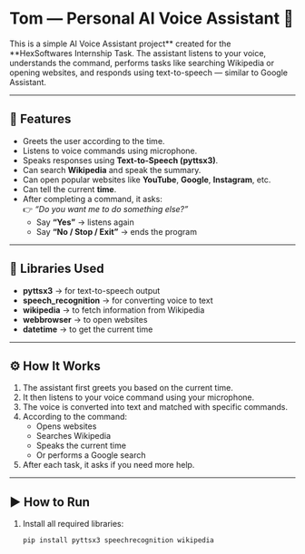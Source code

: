 # Tom — Personal AI Voice Assistant 🤖

This is a simple AI Voice Assistant project** created for the **HexSoftwares Internship Task.
The assistant listens to your voice, understands the command, performs tasks like searching Wikipedia or opening websites, and responds using text-to-speech — similar to Google Assistant.

---

## 📌 Features
- Greets the user according to the time.
- Listens to voice commands using microphone.
- Speaks responses using **Text-to-Speech (pyttsx3)**.
- Can search **Wikipedia** and speak the summary.
- Can open popular websites like **YouTube**, **Google**, **Instagram**, etc.
- Can tell the current **time**.
- After completing a command, it asks:  
  👉 *“Do you want me to do something else?”*  
  - Say **“Yes”** → listens again  
  - Say **“No / Stop / Exit”** → ends the program

---

## 🧠 Libraries Used
- **pyttsx3** → for text-to-speech output  
- **speech_recognition** → for converting voice to text  
- **wikipedia** → to fetch information from Wikipedia  
- **webbrowser** → to open websites  
- **datetime** → to get the current time  

---

## ⚙️ How It Works
1. The assistant first greets you based on the current time.  
2. It then listens to your voice command using your microphone.  
3. The voice is converted into text and matched with specific commands.  
4. According to the command:
   - Opens websites  
   - Searches Wikipedia  
   - Speaks the current time  
   - Or performs a Google search  
5. After each task, it asks if you need more help.

---

## ▶️ How to Run
1. Install all required libraries:
   ```bash
   pip install pyttsx3 speechrecognition wikipedia
